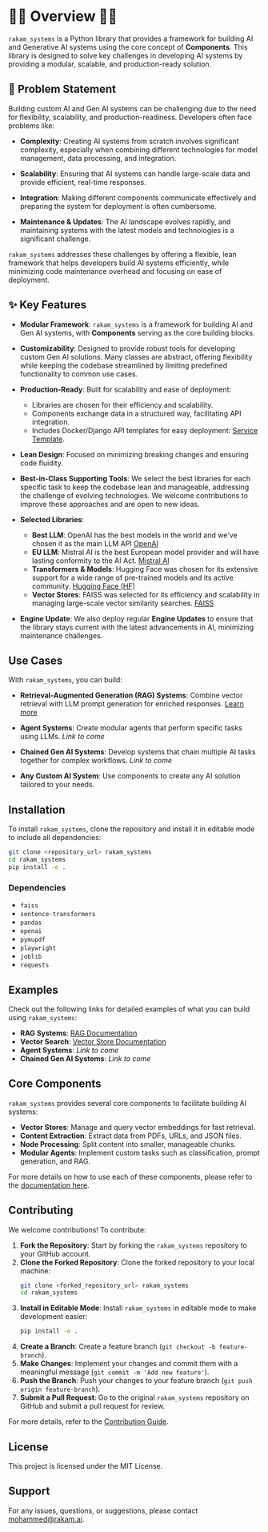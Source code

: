 # 🏴‍☠️ Overview 🏴‍☠️ 

`rakam_systems` is a Python library that provides a framework for building AI and Generative AI systems using the core concept of **Components**. This library is designed to solve key challenges in developing AI systems by providing a modular, scalable, and production-ready solution.

## 🥵 Problem Statement

Building custom AI and Gen AI systems can be challenging due to the need for flexibility, scalability, and production-readiness. Developers often face problems like:

- **Complexity**: Creating AI systems from scratch involves significant complexity, especially when combining different technologies for model management, data processing, and integration.
  
- **Scalability**: Ensuring that AI systems can handle large-scale data and provide efficient, real-time responses.
  
- **Integration**: Making different components communicate effectively and preparing the system for deployment is often cumbersome.
  
- **Maintenance & Updates**: The AI landscape evolves rapidly, and maintaining systems with the latest models and technologies is a significant challenge.

`rakam_systems` addresses these challenges by offering a flexible, lean framework that helps developers build AI systems efficiently, while minimizing code maintenance overhead and focusing on ease of deployment.

## ✨ Key Features

- **Modular Framework**: `rakam_systems` is a framework for building AI and Gen AI systems, with **Components** serving as the core building blocks.
  
- **Customizability**: Designed to provide robust tools for developing custom Gen AI solutions. Many classes are abstract, offering flexibility while keeping the codebase streamlined by limiting predefined functionality to common use cases.
  
- **Production-Ready**: Built for scalability and ease of deployment:
  - Libraries are chosen for their efficiency and scalability.
  - Components exchange data in a structured way, facilitating API integration.
  - Includes Docker/Django API templates for easy deployment: [Service Template](https://github.com/Rakam-AI/rakam-systems-service-template).
    
- **Lean Design**: Focused on minimizing breaking changes and ensuring code fluidity.
  
- **Best-in-Class Supporting Tools**: We select the best libraries for each specific task to keep the codebase lean and manageable, addressing the challenge of evolving technologies. We welcome contributions to improve these approaches and are open to new ideas.
  
- **Selected Libraries**:
  - **Best LLM**: OpenAI has the best models in the world and we've chosen it as the main LLM API [OpenAI](https://github.com/openai/openai-python) 
  - **EU LLM**: Mistral AI is the best European model provider and will have lasting conformity to the AI Act. [Mistral AI](https://github.com/mistralai/client-python)
  - **Transformers & Models**: Hugging Face was chosen for its extensive support for a wide range of pre-trained models and its active community. [Hugging Face (HF)](https://github.com/huggingface/transformers)
  - **Vector Stores**: FAISS was selected for its efficiency and scalability in managing large-scale vector similarity searches. [FAISS](https://github.com/facebookresearch/faiss)
- **Engine Update**: We also deploy regular **Engine Updates** to ensure that the library stays current with the latest advancements in AI, minimizing maintenance challenges.

## Use Cases

With `rakam_systems`, you can build:

- **Retrieval-Augmented Generation (RAG) Systems**: Combine vector retrieval with LLM prompt generation for enriched responses. [Learn more](https://rsdocs.readthedocs.io/en/latest/usage.html#retrieval-augmented-generation-rag)
  
- **Agent Systems**: Create modular agents that perform specific tasks using LLMs. *Link to come*
  
- **Chained Gen AI Systems**: Develop systems that chain multiple AI tasks together for complex workflows. *Link to come*
  
- **Any Custom AI System**: Use components to create any AI solution tailored to your needs.

## Installation

To install `rakam_systems`, clone the repository and install it in editable mode to include all dependencies:

```bash
git clone <repository_url> rakam_systems
cd rakam_systems
pip install -e .
```

### Dependencies

- `faiss`
- `sentence-transformers`
- `pandas`
- `openai`
- `pymupdf`
- `playwright`
- `joblib`
- `requests`

## Examples

Check out the following links for detailed examples of what you can build using `rakam_systems`:

- **RAG Systems**: [RAG Documentation](https://rsdocs.readthedocs.io/en/latest/usage.html#retrieval-augmented-generation-rag)
- **Vector Search**: [Vector Store Documentation](https://rsdocs.readthedocs.io/en/latest/usage.html#creating-vector-stores)
- **Agent Systems**: *Link to come*
- **Chained Gen AI Systems**: *Link to come*

## Core Components

`rakam_systems` provides several core components to facilitate building AI systems:

- **Vector Stores**: Manage and query vector embeddings for fast retrieval.
- **Content Extraction**: Extract data from PDFs, URLs, and JSON files.
- **Node Processing**: Split content into smaller, manageable chunks.
- **Modular Agents**: Implement custom tasks such as classification, prompt generation, and RAG.

For more details on how to use each of these components, please refer to the [documentation here](https://rsdocs.readthedocs.io/en/latest/usage.html).

## Contributing

We welcome contributions! To contribute:

1. **Fork the Repository**: Start by forking the `rakam_systems` repository to your GitHub account.
2. **Clone the Forked Repository**: Clone the forked repository to your local machine:
   ```bash
   git clone <forked_repository_url> rakam_systems
   cd rakam_systems
   ```
3. **Install in Editable Mode**: Install `rakam_systems` in editable mode to make development easier:
   ```bash
   pip install -e .
   ```
4. **Create a Branch**: Create a feature branch (`git checkout -b feature-branch`).
5. **Make Changes**: Implement your changes and commit them with a meaningful message (`git commit -m 'Add new feature'`).
6. **Push the Branch**: Push your changes to your feature branch (`git push origin feature-branch`).
7. **Submit a Pull Request**: Go to the original `rakam_systems` repository on GitHub and submit a pull request for review.

For more details, refer to the [Contribution Guide](https://rsdocs.readthedocs.io/en/latest/usage.html).

## License

This project is licensed under the MIT License.

## Support

For any issues, questions, or suggestions, please contact [mohammed@rakam.ai](mailto:mohammed@rakam.ai).
